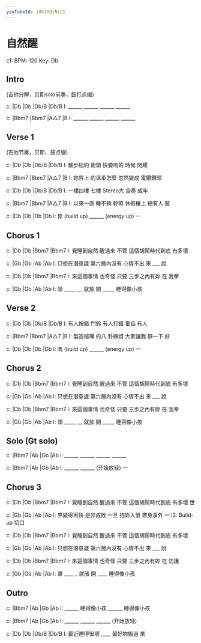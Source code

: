 ```yaml
---
youTubeId: jUb1XQzNiCI
---
```


# 自然醒

c1: BPM: 120 Key: Db

## Intro

(吉他分解，贝斯solo前奏，鼓打点缀)

c: |Db    |Db    |Db/B  |Db/B
l:  ______ ______ ______ ______

c: |Bbm7  |Bbm7  |A△7   |B
l:  ______ ______ ______ ______

## Verse 1

(吉他节奏，贝斯、鼓点缀)

c: |Db      |Db     |Db/B    |Db/B
l:  散步紐約 街頭    快要吻的 時候 閃耀

c: |Bbm7   |Bbm7      |A△7     |B
l:  妳唇上  的溫柔怎麼 忽然變成 電鑽鑽頭

c: |Db      |Db    |Db/B    |Db/B
l:  一樓四樓 七樓   Stereo大 合奏 成年

c: |Bbm7    |Bbm7       |A△7     |B
l:  以來一直 睡不夠 幹嘛 休假樓上 總有人 裝

c: |Db           |Db    |Db         |Db
l:  修 (build up) ______ (energy up)    一

## Chorus 1

c: |Db        |Db         |Bbm7            |Bbm7
l:  覺睡到自然 醒過來 不管 這個胡鬧時代到底 有多壞

c: |Gb          |Gb          |Ab      |Ab
l:  只想在潛意識 第六層內沒有 心情不出 來 ___ 說

c: |Db        |Db         |Bbm7        |Bbm7
l:  來這個事情 也奇怪 只要 三步之內有妳 在   我拳

c: |Gb      |Gb       |Ab      |Ab
l:  頭 _____   __ 就放 開 _____   睡得像小孩

## Verse 2

c: |Db      |Db     |Db/B    |Db/B
l:  有人按錯 門鈴    有人打錯 電話 有人

c: |Bbm7    |Bbm7       |A△7     |B
l:  製造喧嘩 的八 卦麻煩 大家讓我 靜一下 好

c: |Db           |Db    |Db         |Db
l:  嗎 (build up) ______ (energy up)    一


## Chorus 2

c: |Db        |Db         |Bbm7            |Bbm7
l:  覺睡到自然 醒過來 不管 這個胡鬧時代到底 有多壞

c: |Gb          |Gb          |Ab      |Ab
l:  只想在潛意識 第六層內沒有 心情不出 來 ___ 說

c: |Db        |Db         |Bbm7        |Bbm7
l:  來這個事情 也奇怪 只要 三步之內有妳 在   我拳

c: |Gb      |Gb       |Ab      |Ab
l:  頭 _____   __ 就放 開 _____   睡得像小孩

## Solo (Gt solo)

c: |Bbm7  |Ab    |Gb    |Ab
l:  ______ ______ ______ ______

c: |Bbm7  |Ab    |Gb        |Ab
l:  ______ ______ (开始放轻)    一

## Chorus 3

c: |Db        |Db         |Bbm7            |Bbm7
l:  覺睡到自然 醒過來 不管 這個胡鬧時代到底 有多壞 世

c: |Gb          |Gb           |Ab      |Ab
l:  界變得再快   是非成敗 一旦 抱妳入懷 置身事外 一
l3:  Build-up                            切口

c: |Db        |Db         |Bbm7            |Bbm7
l:  覺睡到自然 醒過來 不管 這個胡鬧時代到底 有多壞

c: |Gb          |Gb          |Ab      |Ab
l:  只想在潛意識 第六層內沒有 心情不出 來 ___ 說

c: |Db        |Db         |Bbm7        |Bbm7
l:  來這個事情 也奇怪 只要 三步之內有妳 在   防護

c: |Gb     |Gb      |Ab        |Ab
l:  罩 ____   _ 就張 開 ____     睡得像小孩

## Outro

c: |Bbm7  |Ab        |Gb    |Ab
l:  ______ 睡得像小孩 ______ 睡得像小孩

c: |Bbm7  |Ab    |Gb    |Ab
l:  ______ ______ ______ (开始放轻)

c: |Db          |Db    |Db/B        |Db/B
l:  最近睡得很壞   ____   最好妳搬過 來

